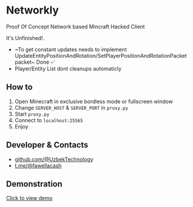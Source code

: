 
# Networkly

Proof Of Concept Network based Mincraft Hacked Client

It's Unfinished!. 
- ~To get constant updates needs to implement UpdateEntityPositionAndRotation/SetPlayerPositionAndRotationPacket packet~ Done ✅
- Player/Entity List dont cleanups automaticly 


## How to

1. Open Minecraft in exclusive bordless mode or fullscreen window
2. Change `SERVER_HOST` & `SERVER_PORT` in `proxy.py`
3. Start `proxy.py`
4. Connect to `localhost:25565`
5. Enjoy

## Developer & Contacts

- [github.com/@UzbekTechnology](https://www.github.com/UzbekTechnology)
- [t.me/@fawellacash](https://t.me/fawellacash)


## Demonstration
[Click to view demo](https://gemootest.s3.us-east-2.amazonaws.com/s/res/514885813225336832/c3c99808f3e16efd6422db6acc1af033.mp4?X-Amz-Content-Sha256=UNSIGNED-PAYLOAD&X-Amz-Algorithm=AWS4-HMAC-SHA256&X-Amz-Credential=AKIARLZICB6QQHKRCV7K%2F20250318%2Fus-east-2%2Fs3%2Faws4_request&X-Amz-Date=20250318T004922Z&X-Amz-SignedHeaders=host&X-Amz-Expires=7200&X-Amz-Signature=7311326420c044f387a5feffbeb0e4d12f037e36e43399126be0fd797e085d1d)


